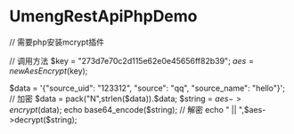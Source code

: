 # UmengRestApiPhpDemo

// 需要php安装mcrypt插件

// 调用方法
$key = "273d7e70c2d115e62e0e45656ff82b39";
$aes = new AesEncrypt($key);

$data = '{"source_uid": "123312", "source": "qq", "source_name": "hello"}';
// 加密
$data = pack("N",strlen($data)).$data;
$string = $aes->encrypt($data);
echo base64_encode($string);
// 解密
echo " ||  ",$aes->decrypt($string);
